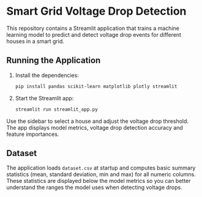 # Smart Grid Voltage Drop Detection

This repository contains a Streamlit application that trains a machine learning model to predict and detect voltage drop events for different houses in a smart grid.

## Running the Application

1. Install the dependencies:
   ```bash
   pip install pandas scikit-learn matplotlib plotly streamlit
   ```

2. Start the Streamlit app:
   ```bash
   streamlit run streamlit_app.py
   ```

Use the sidebar to select a house and adjust the voltage drop threshold. The app displays model metrics, voltage drop detection accuracy and feature importances.

## Dataset

The application loads `dataset.csv` at startup and computes basic summary statistics (mean, standard deviation, min and max) for all numeric columns. These statistics are displayed below the model metrics so you can better understand the ranges the model uses when detecting voltage drops.
